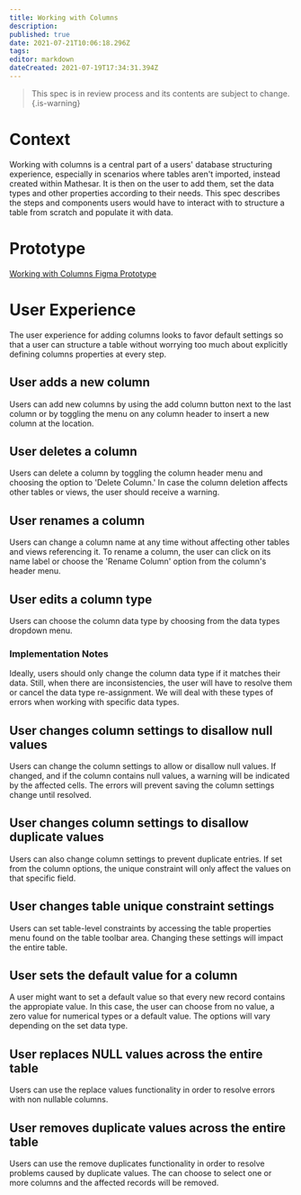 ```yaml
---
title: Working with Columns
description: 
published: true
date: 2021-07-21T10:06:18.296Z
tags: 
editor: markdown
dateCreated: 2021-07-19T17:34:31.394Z
---
```


> This spec is in review process and its contents are subject to change. 
{.is-warning}

# Context
Working with columns is a central part of a users' database structuring experience, especially in scenarios where tables aren't imported, instead created within Mathesar. It is then on the user to add them, set the data types and other properties according to their needs.
This spec describes the steps and components users would have to interact with to structure a table from scratch and populate it with data.

# Prototype
[Working with Columns Figma Prototype](https://www.figma.com/proto/Uaf1ntcldzK2U41Jhw6vS2/Mathesar-MVP?page-id=2750%3A17660&node-id=2816%3A18654&viewport=2205%2C368%2C0.5616371035575867&scaling=contain&starting-point-node-id=2816%3A18654)

# User Experience
The user experience for adding columns looks to favor default settings so that a user can structure a table without worrying too much about explicitly defining columns properties at every step. 

## User adds a new column
Users can add new columns by using the add column button next to the last column or by toggling the menu on any column header to insert a new column at the location.

## User deletes a column
Users can delete a column by toggling the column header menu and choosing the option to 'Delete Column.' In case the column deletion affects other tables or views, the user should receive a warning.

## User renames a column
Users can change a column name at any time without affecting other tables and views referencing it. To rename a column, the user can click on its name label or choose the 'Rename Column' option from the column's header menu.

## User edits a column type
Users can choose the column data type by choosing from the data types dropdown menu.

### Implementation Notes
Ideally, users should only change the column data type if it matches their data. Still, when there are inconsistencies, the user will have to resolve them or cancel the data type re-assignment. We will deal with these types of errors when working with specific data types.


## User changes column settings to disallow null values
Users can change the column settings to allow or disallow null values. If changed, and if the column contains null values, a warning will be indicated by the affected cells. The errors will prevent saving the column settings change until resolved.

## User changes column settings to disallow duplicate values
Users can also change column settings to prevent duplicate entries. If set from the column options, the unique constraint will only affect the values on that specific field.

## User changes table unique constraint settings
Users can set table-level constraints by accessing the table properties menu found on the table toolbar area. Changing these settings will impact the entire table. 

## User sets the default value for a column
A user might want to set a default value so that every new record contains the appropiate value. In this case, the user can choose from no value, a zero value for numerical types or a default value. The options will vary depending on the set data type.

## User replaces NULL values across the entire table
Users can use the replace values functionality in order to resolve errors with non nullable columns. 

## User removes duplicate values across the entire table
Users can use the remove duplicates functionality in order to resolve problems caused by duplicate values. The can choose to select one or more columns and the affected records will be removed.